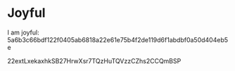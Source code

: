 # Joyful

I am joyful: 5a6b3c66bdf122f0405ab6818a22e61e75b4f2de119d6f1abdbf0a50d404eb5e


22extLxekaxhkSB27HrwXsr7TQzHuTQVzzCZhs2CCQmBSP